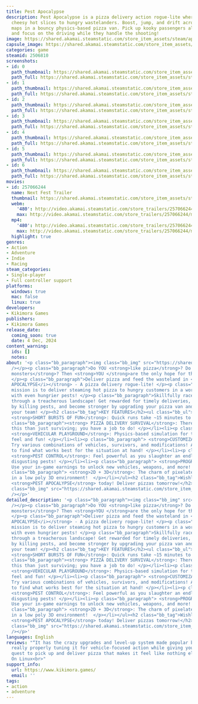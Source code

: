 ```yaml
---
title: Pest Apocalypse
description: Pest Apocalypse is a pizza delivery action rogue-lite where you deliver
  cheesy hot slices to hungry wastelanders. Boost, jump, and drift across different
  maps in a bouncy physics-based pizza van. Pick up kooky passengers along the way
  and focus on the driving while they handle the shooting!
image: https://shared.akamai.steamstatic.com/store_item_assets/steam/apps/2506810/header.jpg?t=1730917984
capsule_image: https://shared.akamai.steamstatic.com/store_item_assets/steam/apps/2506810/2e6045acab6ed64cc1d0143c7d659da101bf387c/capsule_231x87.jpg?t=1730917984
categories: game
steamid: 2506810
screenshots:
- id: 0
  path_thumbnail: https://shared.akamai.steamstatic.com/store_item_assets/steam/apps/2506810/ss_28516977c7cc277b4b134a4d8c8503cfd94044a8.600x338.jpg?t=1730917984
  path_full: https://shared.akamai.steamstatic.com/store_item_assets/steam/apps/2506810/ss_28516977c7cc277b4b134a4d8c8503cfd94044a8.1920x1080.jpg?t=1730917984
- id: 1
  path_thumbnail: https://shared.akamai.steamstatic.com/store_item_assets/steam/apps/2506810/ss_94c26e6abb8b381ba2bfd4ae5647409a7d68982d.600x338.jpg?t=1730917984
  path_full: https://shared.akamai.steamstatic.com/store_item_assets/steam/apps/2506810/ss_94c26e6abb8b381ba2bfd4ae5647409a7d68982d.1920x1080.jpg?t=1730917984
- id: 2
  path_thumbnail: https://shared.akamai.steamstatic.com/store_item_assets/steam/apps/2506810/ss_8ee6c7a7b30a7255ef9462f6fd0f0f76fd6840da.600x338.jpg?t=1730917984
  path_full: https://shared.akamai.steamstatic.com/store_item_assets/steam/apps/2506810/ss_8ee6c7a7b30a7255ef9462f6fd0f0f76fd6840da.1920x1080.jpg?t=1730917984
- id: 3
  path_thumbnail: https://shared.akamai.steamstatic.com/store_item_assets/steam/apps/2506810/ss_298a4da30e129c7291e75bf181c5ccb865382c61.600x338.jpg?t=1730917984
  path_full: https://shared.akamai.steamstatic.com/store_item_assets/steam/apps/2506810/ss_298a4da30e129c7291e75bf181c5ccb865382c61.1920x1080.jpg?t=1730917984
- id: 4
  path_thumbnail: https://shared.akamai.steamstatic.com/store_item_assets/steam/apps/2506810/ss_bd5bf55478c36983c80a8f81c47a4a21d5ec699b.600x338.jpg?t=1730917984
  path_full: https://shared.akamai.steamstatic.com/store_item_assets/steam/apps/2506810/ss_bd5bf55478c36983c80a8f81c47a4a21d5ec699b.1920x1080.jpg?t=1730917984
- id: 5
  path_thumbnail: https://shared.akamai.steamstatic.com/store_item_assets/steam/apps/2506810/ss_614c540b59a8a1ce0ca2f9012c39ce11b0a0801e.600x338.jpg?t=1730917984
  path_full: https://shared.akamai.steamstatic.com/store_item_assets/steam/apps/2506810/ss_614c540b59a8a1ce0ca2f9012c39ce11b0a0801e.1920x1080.jpg?t=1730917984
- id: 6
  path_thumbnail: https://shared.akamai.steamstatic.com/store_item_assets/steam/apps/2506810/ss_439846ebecdc8f3f18ff107b66f66b3aa5a957a6.600x338.jpg?t=1730917984
  path_full: https://shared.akamai.steamstatic.com/store_item_assets/steam/apps/2506810/ss_439846ebecdc8f3f18ff107b66f66b3aa5a957a6.1920x1080.jpg?t=1730917984
movies:
- id: 257066244
  name: Next Fest Trailer
  thumbnail: https://shared.akamai.steamstatic.com/store_item_assets/steam/apps/257066244/dd4c38a07fcb35069f37212b9daf0a03391e3547/movie_600x337.jpg?t=1729289932
  webm:
    '480': http://video.akamai.steamstatic.com/store_trailers/257066244/movie480_vp9.webm?t=1729289932
    max: http://video.akamai.steamstatic.com/store_trailers/257066244/movie_max_vp9.webm?t=1729289932
  mp4:
    '480': http://video.akamai.steamstatic.com/store_trailers/257066244/movie480.mp4?t=1729289932
    max: http://video.akamai.steamstatic.com/store_trailers/257066244/movie_max.mp4?t=1729289932
  highlight: true
genres:
- Action
- Adventure
- Indie
- Racing
steam_categories:
- Single-player
- Full controller support
platforms:
  windows: true
  mac: false
  linux: true
developers:
- Kikimora Games
publishers:
- Kikimora Games
release_date:
  coming_soon: true
  date: 4 Dec, 2024
content_warning:
  ids: []
  notes:
about: '<p class="bb_paragraph"><img class="bb_img" src="https://shared.akamai.steamstatic.com/store_item_assets/steam/apps/2506810/extras/gif_large_gameplay.gif?t=1730917984"
  /></p><p class="bb_paragraph">Do YOU <strong>like pizza</strong>? Do YOU <strong>hate
  monsters</strong>? Then <strong>YOU </strong>are the only hope for the hungry wastelanders!
  </p><p class="bb_paragraph">Deliver pizza and feed the wasteland in <strong><i>PEST
  APOCALYPSE</i></strong> - A pizza delivery rogue-lite! </p><p class="bb_paragraph">Your
  mission is to deliver steaming hot pizza to hungry customers in a world infested
  with even hungrier pests! </p><p class="bb_paragraph">Skillfully race your vehicle
  through a treacherous landscape! Get rewarded for timely deliveries, collect XP
  by killing pests, and become stronger by upgrading your pizza van and leveling up
  your team! </p><h2 class="bb_tag">KEY FEATURES</h2><ul class="bb_ul"><li><p class="bb_paragraph">
  <strong>SHORT BURSTS OF FUN</strong>: Quick runs take ~15 minutes to complete! </p></li><li><p
  class="bb_paragraph"><strong> PIZZA DELIVERY SURVIVAL</strong>: There is more to
  this than just surviving; you have a job to do! </p></li><li><p class="bb_paragraph">
  <strong>VEHICULAR PLAYGROUND</strong>: Physics-based simulation for the best driving
  feel and fun! </p></li><li><p class="bb_paragraph"> <strong>CUSTOMIZATION</strong>:
  Try various combinations of vehicles, survivors, and modifications! Adapt and experiment
  to find what works best for the situation at hand! </p></li><li><p class="bb_paragraph">
  <strong>PEST CONTROL</strong>: Feel powerful as you slaughter an endless horde of
  disgusting pests! </p></li><li><p class="bb_paragraph"> <strong>PROGRESSION</strong>:
  Use your in-game earnings to unlock new vehicles, weapons, and more! </p></li><li><p
  class="bb_paragraph"> <strong>2D + 3D</strong>: The charm of pixelated 2D sprites
  in a low poly 3D environment!  </p></li></ul><h2 class="bb_tag">Wishlist and follow
  <strong>PEST APOCALYPSE</strong> today! Deliver pizzas tomorrow!</h2><p class="bb_paragraph"><img
  class="bb_img" src="https://shared.akamai.steamstatic.com/store_item_assets/steam/apps/2506810/extras/content_showcase.gif?t=1730917984"
  /></p>'
detailed_description: '<p class="bb_paragraph"><img class="bb_img" src="https://shared.akamai.steamstatic.com/store_item_assets/steam/apps/2506810/extras/gif_large_gameplay.gif?t=1730917984"
  /></p><p class="bb_paragraph">Do YOU <strong>like pizza</strong>? Do YOU <strong>hate
  monsters</strong>? Then <strong>YOU </strong>are the only hope for the hungry wastelanders!
  </p><p class="bb_paragraph">Deliver pizza and feed the wasteland in <strong><i>PEST
  APOCALYPSE</i></strong> - A pizza delivery rogue-lite! </p><p class="bb_paragraph">Your
  mission is to deliver steaming hot pizza to hungry customers in a world infested
  with even hungrier pests! </p><p class="bb_paragraph">Skillfully race your vehicle
  through a treacherous landscape! Get rewarded for timely deliveries, collect XP
  by killing pests, and become stronger by upgrading your pizza van and leveling up
  your team! </p><h2 class="bb_tag">KEY FEATURES</h2><ul class="bb_ul"><li><p class="bb_paragraph">
  <strong>SHORT BURSTS OF FUN</strong>: Quick runs take ~15 minutes to complete! </p></li><li><p
  class="bb_paragraph"><strong> PIZZA DELIVERY SURVIVAL</strong>: There is more to
  this than just surviving; you have a job to do! </p></li><li><p class="bb_paragraph">
  <strong>VEHICULAR PLAYGROUND</strong>: Physics-based simulation for the best driving
  feel and fun! </p></li><li><p class="bb_paragraph"> <strong>CUSTOMIZATION</strong>:
  Try various combinations of vehicles, survivors, and modifications! Adapt and experiment
  to find what works best for the situation at hand! </p></li><li><p class="bb_paragraph">
  <strong>PEST CONTROL</strong>: Feel powerful as you slaughter an endless horde of
  disgusting pests! </p></li><li><p class="bb_paragraph"> <strong>PROGRESSION</strong>:
  Use your in-game earnings to unlock new vehicles, weapons, and more! </p></li><li><p
  class="bb_paragraph"> <strong>2D + 3D</strong>: The charm of pixelated 2D sprites
  in a low poly 3D environment!  </p></li></ul><h2 class="bb_tag">Wishlist and follow
  <strong>PEST APOCALYPSE</strong> today! Deliver pizzas tomorrow!</h2><p class="bb_paragraph"><img
  class="bb_img" src="https://shared.akamai.steamstatic.com/store_item_assets/steam/apps/2506810/extras/content_showcase.gif?t=1730917984"
  /></p>'
languages: English
reviews: "“It has the crazy upgrades and level-up system made popular by Vampire Survivors,
  really properly tuning it for vehicle-focused action while giving you a constant
  quest to pick up and deliver pizza that makes it feel like nothing else. Great fun.”<br>Gaming
  On Linux<br>"
support_info:
  url: https://www.kikimora.games/
  email: ''
tags:
- action
- adventure
---
```


